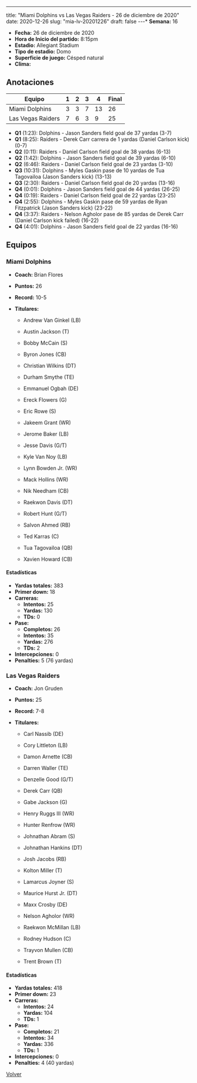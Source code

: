 ---
title: "Miami Dolphins vs Las Vegas Raiders - 26 de diciembre de 2020"
date: 2020-12-26
slug: "mia-lv-20201226"
draft: false
---* **Semana:** 16
* **Fecha:** 26 de diciembre de 2020
* **Hora de Inicio del partido:** 8:15pm
* **Estadio:** Allegiant Stadium
* **Tipo de estadio:** Domo
* **Superficie de juego:** Césped natural
* **Clima:** 




## Anotaciones
| Equipo | 1 | 2 | 3 | 4 | Final |
|--------|---|---|---|---|-------|
| Miami Dolphins  | 3 | 3 | 7 | 13  | 26 |
| Las Vegas Raiders  | 7 | 6 | 3 | 9  | 25 |
* **Q1** (1:23): Dolphins - Jason Sanders field goal de 37 yardas (3-7)
* **Q1** (8:25): Raiders - Derek Carr carrera de 1 yardas (Daniel Carlson kick) (0-7)
* **Q2** (0:11): Raiders - Daniel Carlson field goal de 38 yardas (6-13)
* **Q2** (1:42): Dolphins - Jason Sanders field goal de 39 yardas (6-10)
* **Q2** (6:46): Raiders - Daniel Carlson field goal de 23 yardas (3-10)
* **Q3** (10:31): Dolphins - Myles Gaskin pase de 10 yardas de Tua Tagovailoa (Jason Sanders kick) (13-13)
* **Q3** (2:30): Raiders - Daniel Carlson field goal de 20 yardas (13-16)
* **Q4** (0:01): Dolphins - Jason Sanders field goal de 44 yardas (26-25)
* **Q4** (0:19): Raiders - Daniel Carlson field goal de 22 yardas (23-25)
* **Q4** (2:55): Dolphins - Myles Gaskin pase de 59 yardas de Ryan Fitzpatrick (Jason Sanders kick) (23-22)
* **Q4** (3:37): Raiders - Nelson Agholor pase de 85 yardas de Derek Carr (Daniel Carlson kick failed) (16-22)
* **Q4** (4:01): Dolphins - Jason Sanders field goal de 22 yardas (16-16)


## Equipos


### Miami Dolphins
* **Coach:** Brian Flores
* **Puntos:** 26
* **Record:** 10-5
* **Titulares:** 

  * Andrew Van Ginkel (LB) 

  * Austin Jackson (T) 

  * Bobby McCain (S) 

  * Byron Jones (CB) 

  * Christian Wilkins (DT) 

  * Durham Smythe (TE) 

  * Emmanuel Ogbah (DE) 

  * Ereck Flowers (G) 

  * Eric Rowe (S) 

  * Jakeem Grant (WR) 

  * Jerome Baker (LB) 

  * Jesse Davis (G/T) 

  * Kyle Van Noy (LB) 

  * Lynn Bowden Jr. (WR) 

  * Mack Hollins (WR) 

  * Nik Needham (CB) 

  * Raekwon Davis (DT) 

  * Robert Hunt (G/T) 

  * Salvon Ahmed (RB) 

  * Ted Karras (C) 

  * Tua Tagovailoa (QB) 

  * Xavien Howard (CB) 

#### Estadísticas
* **Yardas totales:** 383
* **Primer down:** 18
* **Carreras:**
  * **Intentos:** 25
  * **Yardas:** 130
  * **TDs:** 0
* **Pase:**
  * **Completos:** 26
  * **Intentos:** 35
  * **Yardas:** 276
  * **TDs:** 2
* **Intercepciones:** 0
* **Penalties:** 5 (76 yardas)

### Las Vegas Raiders
* **Coach:** Jon Gruden
* **Puntos:** 25
* **Record:** 7-8
* **Titulares:** 

  * Carl Nassib (DE) 

  * Cory Littleton (LB) 

  * Damon Arnette (CB) 

  * Darren Waller (TE) 

  * Denzelle Good (G/T) 

  * Derek Carr (QB) 

  * Gabe Jackson (G) 

  * Henry Ruggs III (WR) 

  * Hunter Renfrow (WR) 

  * Johnathan Abram (S) 

  * Johnathan Hankins (DT) 

  * Josh Jacobs (RB) 

  * Kolton Miller (T) 

  * Lamarcus Joyner (S) 

  * Maurice Hurst Jr. (DT) 

  * Maxx Crosby (DE) 

  * Nelson Agholor (WR) 

  * Raekwon McMillan (LB) 

  * Rodney Hudson (C) 

  * Trayvon Mullen (CB) 

  * Trent Brown (T) 

#### Estadísticas
* **Yardas totales:** 418
* **Primer down:** 23
* **Carreras:**
  * **Intentos:** 24
  * **Yardas:** 104
  * **TDs:** 1
* **Pase:**
  * **Completos:** 21
  * **Intentos:** 34
  * **Yardas:** 336
  * **TDs:** 1
* **Intercepciones:** 0
* **Penalties:** 4 (40 yardas)


[Volver](/historia/2020)

